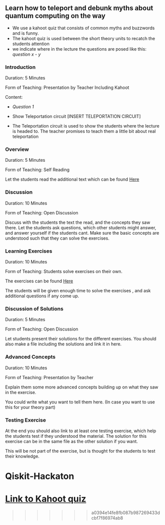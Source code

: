 ## Learn how to teleport and debunk myths about quantum computing on the way

- We use a kahoot quiz that consists of common myths and buzzwords and is funny. 
- The kahoot quiz is used between the short theory units to recatch the students attention
- we indicate where in the lecture the questions are posed like this: *question x - y*

### Introduction

Duration: 5 Minutes

Form of Teaching: Presentation by Teacher Including Kahoot 

Content:
- *Question 1*

- Show Teleportation circuit [INSERT TELEPORTATION CIRCUIT]
- The Teleportation circuit is used to show the students where the lecture is headed to. The teacher promises to teach them a little bit about real teleportation

### Overview

Duration: 5 Minutes

Form of Teaching: Self Reading

Let the students read the additional text which can be found [Here](AdditionalText.md)


### Discussion

Duration: 10 Minutes

Form of Teaching: Open Discussion

Discuss with the students the text the read, and the concepts they saw there.
Let the students ask questions, which other students might answer, and answer yourself if the students cant.
Make sure the basic concepts are understood such that they can solve the exercises.



### Learning Exercises


Duration: 10 Minutes

Form of Teaching: Students solve exercises on their own.


The exercises can be found [Here](ExampleExercise.ipynb)

The students will be given enough time to solve the exercises , and ask additional questions if any come up.



### Discussion of Solutions


Duration: 5 Minutes

Form of Teaching: Open Discussion

Let students present their solutions for the different exercises.
You should also make a file including the solutions and link it in here.


### Advanced Concepts

Duration: 10 Minutes

Form of Teaching: Presentation by Teacher

Explain them some more advanced concepts building up on what they saw in the exercise.

You could write what you want to tell them here. (In case you want to use this for your theory part)



### Testing Exercise

At the end you should also link to at least one testing exercise, which help the students test if they understood the material. 
The solution for this exercise can be in the same file as the other solution if you want.

This will be not part of the exercise, but is thought for the students to test their knowledge.


# Qiskit-Hackaton


[Link to Kahoot quiz](https://create.kahoot.it/details/3c621705-3a35-43ba-8eb9-cf678dfda3b7)
=======
>>>>>>> a0394e14fe8fb087b987269433dcbf7f86974ab8
